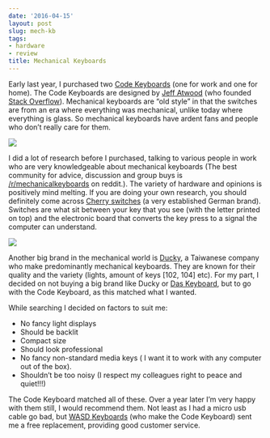 ```yaml
---
date: '2016-04-15'
layout: post
slug: mech-kb
tags:
- hardware
- review
title: Mechanical Keyboards
---
```


Early last year, I purchased two [Code Keyboards][1] (one for work and one for home). The Code Keyboards are designed by [Jeff Atwood][2] (who founded [Stack Overflow][3]). Mechanical keyboards are “old style” in that the switches are from an era where everything was mechanical, unlike today where everything is glass. So mechanical keyboards have ardent fans and people who don’t really care for them. 

![][image-1]

I did a lot of research before I purchased, talking to various people in work who are very knowledgeable about mechanical keyboards (The best community for advice, discussion and group buys is [/r/mechanicalkeyboards][4] on reddit.). The variety of hardware and opinions is positively mind melting. If you are doing your own research, you should definitely come across [Cherry switches][5] (a very established German brand). Switches are what sit between your key that you see (with the letter printed on top) and the electronic board that converts the key press to a signal the computer can understand. 

![][image-2]

Another big brand in the mechanical world is [Ducky][6], a Taiwanese company who make predominantly mechanical keyboards. They are known for their quality and the variety (lights, amount of keys [102, 104] etc). For my part, I decided on not buying a big brand like Ducky or [Das Keyboard][7], but to go with the Code Keyboard, as this matched what I wanted. 

While searching I decided on factors to suit me:
- No fancy light displays
- Should be backlit
- Compact size
- Should look professional
- No fancy non-standard media keys ( I want it to work with any computer out of the box).
- Shouldn’t be too noisy (I respect my colleagues right to peace and quiet!!!)

The Code Keyboard matched all of these. Over a year later I’m very happy with them still, I would recommend them. Not least as I had a micro usb cable go bad, but [WASD Keyboards][8] (who make the Code Keyboard) sent me a free replacement, providing good customer service.

[1]:	http://codekeyboards.com
[2]:	http://blog.codinghorror.com
[3]:	http://stackoverflow.com
[4]:	https://www.reddit.com/r/mechanicalkeyboards
[5]:	http://cherryswitches.com
[6]:	http://www.duckychannel.com.tw/en/
[7]:	http://www.daskeyboard.com
[8]:	http://www.wasdkeyboards.com/

[image-1]:	/img/16/code_kb.jpg
[image-2]:	/img/16/code_kb2.jpg